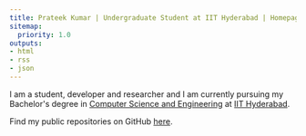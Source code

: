 ```yaml
---
title: Prateek Kumar | Undergraduate Student at IIT Hyderabad | Homepage
sitemap:
  priority: 1.0
outputs:
- html
- rss
- json
---
```

I am a student, developer and researcher and I am currently pursuing my
Bachelor's degree in
[Computer Science and Engineering](https://cse.iith.ac.in) at
[IIT Hyderabad](https://iith.ac.in).


Find my public repositories on GitHub
[here](https://prateekkumarweb.github.io).
